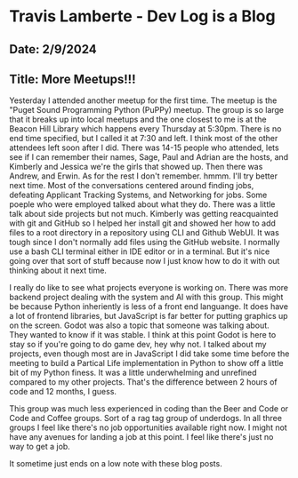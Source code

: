 # Travis Lamberte - Dev Log is a Blog

## Date: 2/9/2024

## Title: More Meetups!!!

Yesterday I attended another meetup for the first time. The meetup is the "Puget Sound Programming Python (PuPPy) meetup. The group is so large that it breaks up into local meetups and the one closest to me is at the Beacon Hill Library which happens every Thursday at 5:30pm. There is no end time specified, but I called it at 7:30 and left. I think most of the other attendees left soon after I did. There was 14-15 people who attended, lets see if I can remember their names, Sage, Paul and Adrian are the hosts, and Kimberly and Jessica we're the girls that showed up. Then there was Andrew, and Erwin. As for the rest I don't remember. hmmm. I'll try better next time. Most of the conversations centered around finding jobs, defeating Applicant Tracking Systems, and Networking for jobs. Some poeple who were employed talked about what they do. There was a little talk about side projects but not much. Kimberly was getting reacquainted with git and GitHub so I helped her install git and showed her how to add files to a root directory in a repository using CLI and Github WebUI. It was tough since I don't normally add files using the GitHub website. I normally use a bash CLI terminal either in IDE editor or in a terminal. But it's nice going over that sort of stuff because now I just know how to do it with out thinking about it next time.

I really do like to see what projects everyone is working on. There was more backend project dealing with the system and AI with this group. This might be because Python inheriently is less of a front end languange. It does have a lot of frontend libraries, but JavaScript is far better for putting graphics up on the screen. Godot was also a topic that someone was talking about. They wanted to know if it was stable. I think at this point Godot is here to stay so if you're going to do game dev, hey why not. I talked about my projects, even though most are in JavaScript I did take some time before the meeting to build a Partical Life implementation in Python to show off a little bit of my Python finess. It was a little underwhelming and unrefined compared to my other projects. That's the difference between 2 hours of code and 12 months, I guess.

This group was much less experienced in coding than the Beer and Code or Code and Coffee groups. Sort of a rag tag group of underdogs. In all three groups I feel like there's no job opportunities available right now. I might not have any avenues for landing a job at this point. I feel like there's just no way to get a job.

It sometime just ends on a low note with these blog posts.
